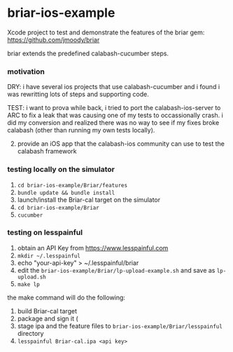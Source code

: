 briar-ios-example
=================

Xcode project to test and demonstrate the features of the briar gem: https://github.com/jmoody/briar

briar extends the predefined calabash-cucumber steps.

### motivation

DRY: i have several ios projects that use calabash-cucumber and i found i was rewritting lots
of steps and supporting code.

TEST: i want to prova while back, i tried to port the calabash-ios-server to ARC to fix a leak that was causing
one of my tests to occassionally crash.  i did my conversion and realized there was no way to see
if my fixes broke calabash (other than running my own tests locally). 

2. provide an iOS app that the calabash-ios community can use to test the calabash framework

### testing locally on the simulator

1. ```cd briar-ios-example/Briar/features```
2. ```bundle update && bundle install```
3. launch/install the Briar-cal target on the simulator
4. ```cd briar-ios-example/Briar```
5. ```cucumber```

### testing on lesspainful

1. obtain an API Key from https://www.lesspainful.com
2. ```mkdir ~/.lesspainful```
3. echo "your-api-key" > ~/.lesspainful/briar
4. edit the ```briar-ios-example/Briar/lp-upload-example.sh``` and save as ```lp-upload.sh```
5. ```make lp```

the make command will do the following:

1. build Briar-cal target
2. package and sign it (
3. stage ipa and the feature files to ```briar-ios-example/Briar/lesspainful``` directory
4. ```lesspainful Briar-cal.ipa <api key>```









